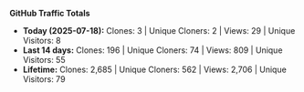 
**GitHub Traffic Totals**

- **Today (2025-07-18):** Clones: 3 | Unique Cloners: 2 | Views: 29 | Unique Visitors: 8
- **Last 14 days:** Clones: 196 | Unique Cloners: 74 | Views: 809 | Unique Visitors: 55
- **Lifetime:** Clones: 2,685 | Unique Cloners: 562 | Views: 2,706 | Unique Visitors: 79
